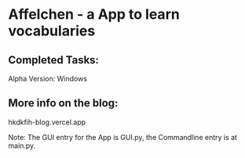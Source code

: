 # Affelchen - a App to learn vocabularies

## Completed Tasks:
Alpha Version: Windows

## More info on the blog:
hkdkfih-blog.vercel.app


Note: The GUI entry for the App is GUI.py, the Commandline entry is at main.py.

